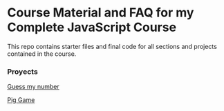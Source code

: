 # Course Material and FAQ for my Complete JavaScript Course

This repo contains starter files and final code for all sections and projects contained in the course.

### Proyects

[Guess my number](https://happycoding-guessmynumber.vercel.app/)

[Pig Game](https://happycodingpy-pig-game.vercel.app/)
